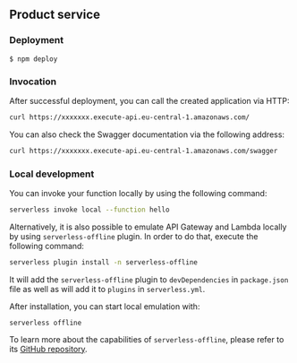 ## Product service

### Deployment

```
$ npm deploy
```
### Invocation

After successful deployment, you can call the created application via HTTP:

```bash
curl https://xxxxxxx.execute-api.eu-central-1.amazonaws.com/
```

You can also check the Swagger documentation via the following address:

```bash
curl https://xxxxxxx.execute-api.eu-central-1.amazonaws.com/swagger
```

### Local development

You can invoke your function locally by using the following command:

```bash
serverless invoke local --function hello
```

Alternatively, it is also possible to emulate API Gateway and Lambda locally by using `serverless-offline` plugin. In order to do that, execute the following command:

```bash
serverless plugin install -n serverless-offline
```

It will add the `serverless-offline` plugin to `devDependencies` in `package.json` file as well as will add it to `plugins` in `serverless.yml`.

After installation, you can start local emulation with:

```
serverless offline
```

To learn more about the capabilities of `serverless-offline`, please refer to its [GitHub repository](https://github.com/dherault/serverless-offline).
